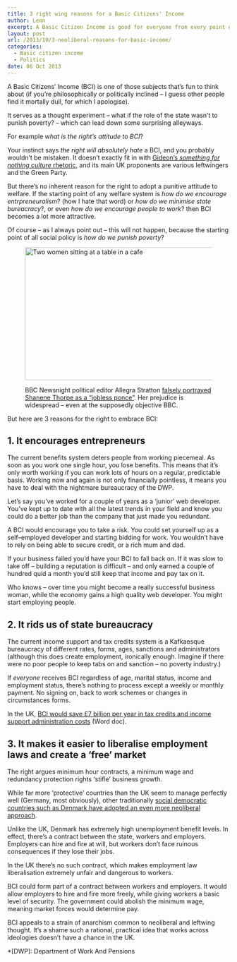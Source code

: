 ```yaml
---
title: 3 right wing reasons for a Basic Citizens' Income
author: Leon
excerpt: A Basic Citizen Income is good for everyone from every point of view.
layout: post
url: /2013/10/3-neoliberal-reasons-for-basic-income/
categories:
  - Basic citizen income
  - Politics
date: 06 Oct 2013
---
```

A Basic Citizens&#8217; Income (BCI) is one of those subjects that&#8217;s fun to think about (if you&#8217;re philosophically or politically inclined – I guess other people find it mortally dull, for which I apologise).

It serves as a thought experiment – what if the role of the state wasn&#8217;t to punish poverty? – which can lead down some surprising alleyways.

For example *what is the right&#8217;s attitude to BCI*?

Your instinct says *the right will absolutely hate* a BCI, and you probably wouldn&#8217;t be mistaken. It doesn&#8217;t exactly fit in with [Gideon&#8217;s *something for nothing culture* rhetoric][1], and its main UK proponents are various leftwingers and the Green Party.

But there&#8217;s no inherent reason for the right to adopt a punitive attitude to welfare. If the starting point of any welfare system is *how do we encourage entrpreneuralism*? (how I hate that word) or *how do we minimise state bureacracy*?, or even *how do we encourage people to work*? then BCI becomes a lot more attractive.

Of course – as I always point out – this will not happen, because the starting point of all social policy is *how do we punish poverty*?<figure class="figure alignnone">

<img class="size-full wp-image-64" alt="Two women sitting at a table in a cafe" src="http://leonpaternoster.com/wp-content/uploads/2013/10/newsnight.jpg" width="595" height="301" /><figcaption class="secondary">BBC Newsnight political editor Allegra Stratton [falsely portrayed Shanene Thorpe as a “jobless ponce”][2]. Her prejudice is widespread – even at the supposedly objective BBC.</figcaption></figure> 
But here are 3 reasons for the right to embrace BCI:

## 1. It encourages entrepreneurs

The current benefits system deters people from working piecemeal. As soon as you work one single hour, you lose benefits. This means that it&#8217;s only worth working if you can work lots of hours on a regular, predictable basis. Working now and again is not only financially pointless, it means you have to deal with the nightmare bureaucracy of the DWP.

Let&#8217;s say you&#8217;ve worked for a couple of years as a ‘junior’ web developer. You&#8217;ve kept up to date with all the latest trends in your field and know you could do a better job than the company that just made you redundant.

A BCI would encourage you to take a risk. You could set yourself up as a self–employed developer and starting bidding for work. You wouldn&#8217;t have to rely on being able to secure credit, or a rich mum and dad.

If your business failed you&#8217;d have your BCI to fall back on. If it was slow to take off – building a reputation is difficult – and only earned a couple of hundred quid a month you&#8217;d still keep that income and pay tax on it.

Who knows – over time you might become a really successful business woman, while the economy gains a high quality web developer. You might start employing people.

## 2. It rids us of state bureaucracy

The current income support and tax credits system is a Kafkaesque bureaucracy of different rates, forms, ages, sanctions and administrators (although this does create employment, ironically enough. Imagine if there were no poor people to keep tabs on and sanction – no poverty industry.)

If *everyone* receives BCI regardless of age, marital status, income and employment status, there&#8217;s nothing to process except a weekly or monthly payment. No signing on, back to work schemes or changes in circumstances forms.

In the UK, [BCI would save £7 billion per year in tax credits and income support administration costs][3] (Word doc).

## 3. It makes it easier to liberalise employment laws and create a ‘free’ market

The right argues minimum hour contracts, a minimum wage and redundancy protection rights ‘stifle’ business growth.

While far more ‘protective’ countries than the UK seem to manage perfectly well (Germany, most obviously), other traditionally [social democratic countries such as Denmark have adopted an even more neoliberal approach][4].

Unlike the UK, Denmark has extremely high unemployment benefit levels. In effect, there&#8217;s a contract between the state, workers and employers. Employers can hire and fire at will, but workers don&#8217;t face ruinous consequences if they lose their jobs.

In the UK there&#8217;s no such contract, which makes employment law liberalisation extremely unfair and dangerous to workers.

BCI could form part of a contract between workers and employers. It would allow employers to hire and fire more freely, while giving workers a basic level of security. The government could abolish the minimum wage, meaning market forces would determine pay.

BCI appeals to a strain of anarchism common to neoliberal and leftwing thought. It&#8217;s a shame such a rational, practical idea that works across ideologies doesn&#8217;t have a chance in the UK.

 [1]: http://www.bbc.co.uk/news/uk-politics-24327470
 [2]: http://politicalscrapbook.net/2012/06/newsnight-allegra-stratton-exposed-shanene-thorpe/
 [3]: http://www.citizensincome.org/filelibrary/Archived%20Publications/Citizen%27s%20Income%20booklet%202013.doc
 [4]: http://en.wikipedia.org/wiki/Denmark#Public_policy

 *[DWP]: Department of Work And Pensions